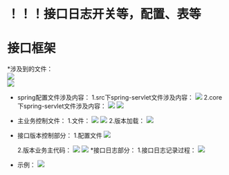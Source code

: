 # ！！！接口日志开关等，配置、表等

# 接口框架

\*涉及到的文件：  
![](/assets/frontDoc_interface1.png)  
![](/assets/frontDoc_interface2.png)

* spring配置文件涉及内容：
  1.src下spring-servlet文件涉及内容：
  ![](/assets/frontDoc_interface3.png)
  2.core下spring-servlet文件涉及内容：
  ![](/assets/frontDoc_interface5.png)
  ![](/assets/frontDoc_interface4.png)
* 主业务控制文件：
  1.文件：
  ![](/assets/frontDoc_interface6.png)
  ![](/assets/frontDoc_interface7.png)
  2.版本加载：
  ![](/assets/interface_version4.png)
* 接口版本控制部分：
  1.配置文件
  ![](/assets/interface_version1.png)
  
  2.版本业务主代码：
  ![](/assets/interface_version2.png)
  ![](/assets/interface_version3.png)
*接口日志部分：
  1.接口日志记录过程：
  ![](/assets/interface_version5.png)
* 示例：
  ![](/assets/frontDoc_interface8.png)



